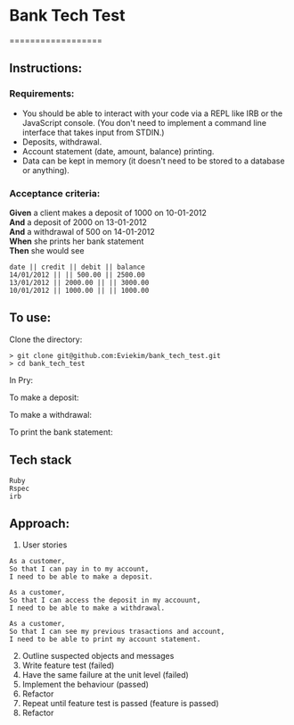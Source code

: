 # Bank Tech Test
==================


## Instructions:
### Requirements:

* You should be able to interact with your code via a REPL like IRB or the JavaScript console.  (You don't need to implement a command line interface that takes input from STDIN.)
* Deposits, withdrawal.
* Account statement (date, amount, balance) printing.
* Data can be kept in memory (it doesn't need to be stored to a database or anything).

### Acceptance criteria:

**Given** a client makes a deposit of 1000 on 10-01-2012  
**And** a deposit of 2000 on 13-01-2012  
**And** a withdrawal of 500 on 14-01-2012  
**When** she prints her bank statement  
**Then** she would see

```
date || credit || debit || balance
14/01/2012 || || 500.00 || 2500.00
13/01/2012 || 2000.00 || || 3000.00
10/01/2012 || 1000.00 || || 1000.00
```


## To use:

Clone the directory:
```
> git clone git@github.com:Eviekim/bank_tech_test.git
> cd bank_tech_test
```
In Pry:

To make a deposit:

To make a withdrawal:

To print the bank statement: 

## Tech stack
```
Ruby
Rspec
irb
```

## Approach:

1. User stories
```
As a customer,
So that I can pay in to my account,
I need to be able to make a deposit.
```
```
As a customer,
So that I can access the deposit in my accouunt,
I need to be able to make a withdrawal.
```
```
As a customer,
So that I can see my previous trasactions and account,
I need to be able to print my account statement.
```

2. Outline suspected objects and messages
3. Write feature test (failed)
4. Have the same failure at the unit level (failed)
5. Implement the behaviour (passed)
6. Refactor
7. Repeat until feature test is passed (feature is passed)
8. Refactor

